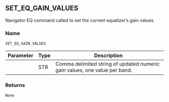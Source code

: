 ## SET\_EQ\_GAIN\_VALUES

Navigator EQ command called to set the current equalizer’s gain values.


### Name

`SET_EQ_GAIN_VALUES`


| Parameter | Type | Description                                                                |
| --------- | ---- | -------------------------------------------------------------------------- |
|           | STR  | Comma delimited string of updated numeric gain values, one value per band. |


### Returns

`None`
